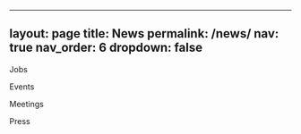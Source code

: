 
---
layout: page
title: News
permalink: /news/
nav: true
nav_order: 6
dropdown: false
---

Jobs

Events

Meetings

Press
